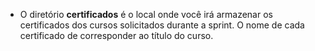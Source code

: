  - O diretório **certificados** é o local onde você irá armazenar os certificados dos cursos solicitados durante a sprint. O nome de cada certificado de corresponder ao título do curso.